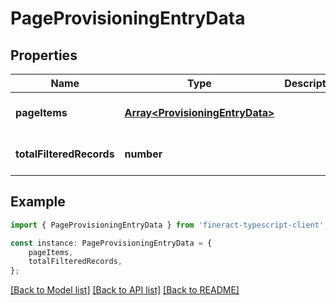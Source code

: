 # PageProvisioningEntryData


## Properties

Name | Type | Description | Notes
------------ | ------------- | ------------- | -------------
**pageItems** | [**Array&lt;ProvisioningEntryData&gt;**](ProvisioningEntryData.md) |  | [optional] [default to undefined]
**totalFilteredRecords** | **number** |  | [optional] [default to undefined]

## Example

```typescript
import { PageProvisioningEntryData } from 'fineract-typescript-client';

const instance: PageProvisioningEntryData = {
    pageItems,
    totalFilteredRecords,
};
```

[[Back to Model list]](../README.md#documentation-for-models) [[Back to API list]](../README.md#documentation-for-api-endpoints) [[Back to README]](../README.md)

